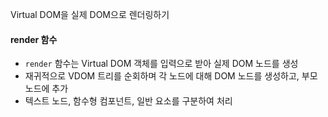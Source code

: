 Virtual DOM을 실제 DOM으로 렌더링하기
#### render 함수
- `render` 함수는 Virtual DOM 객체를 입력으로 받아 실제 DOM 노드를 생성
- 재귀적으로 VDOM 트리를 순회하며 각 노드에 대해 DOM 노드를 생성하고, 부모 노드에 추가
- 텍스트 노드, 함수형 컴포넌트, 일반 요소를 구분하여 처리

